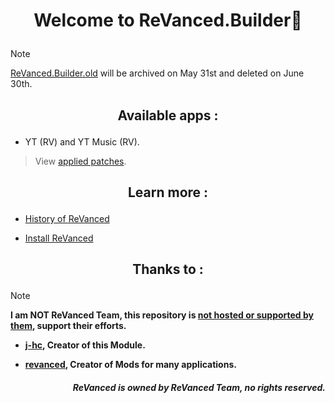 # <p align="center"> Welcome to ReVanced.Builder🔧

> [!NOTE]
> [ReVanced.Builder.old](https://github.com/Kevinr99089/ReVanced.Builder.old) will be archived on May 31st and deleted on June 30th.

## <p align="center"> Available apps :
- YT (RV) and YT Music (RV).
> View [applied patches](https://github.com/kevinr99089/ReVanced.Builder/blob/main/config.toml).

## <p align="center"> Learn more :
- [History of ReVanced](https://github.com/kevinr99089/ReVanced.Builder/blob/main/history.md)

- [Install ReVanced](https://github.com/kevinr99089/ReVanced.Builder/blob/main/install.md)

## <p align="center"> Thanks to :
> [!NOTE]
> **I am NOT ReVanced Team, this repository is [not hosted or supported by them](https://github.com/kevinr99089/ReVanced.Builder/blob/main/history.md#-warning-), support their efforts.**
- **[j-hc](https://github.com/j-hc), Creator of this Module.**

- **[revanced](https://github.com/ReVanced), Creator of Mods for many applications.**
  
##### <p align="right"> **ReVanced is owned by ReVanced Team, no rights reserved.**
